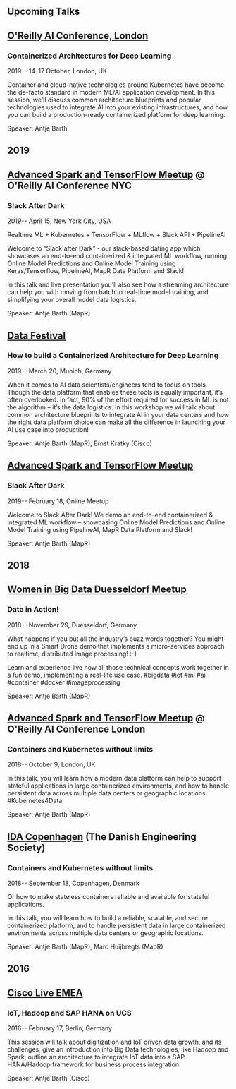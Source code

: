 ## Upcoming Talks ##

## [O'Reilly AI Conference, London](https://conferences.oreilly.com/artificial-intelligence/ai-eu)

### Containerized Architectures for Deep Learning ###

2019-- 14–17 October, London, UK

Container and cloud-native technologies around Kubernetes have become the de-facto standard in modern ML/AI application development. In this session, we’ll discuss common architecture blueprints and popular technologies used to integrate AI into your existing infrastructures, and how you can build a production-ready containerized platform for deep learning.

Speaker: Antje Barth


## 2019 ##

## [Advanced Spark and TensorFlow Meetup](https://www.meetup.com/Advanced-Spark-and-TensorFlow-Meetup/) @ O'Reilly AI Conference NYC

### Slack After Dark ###

2019-- April 15, New York City, USA

Realtime ML + Kubernetes + TensorFlow + MLflow + Slack API + PipelineAI

Welcome to “Slack after Dark” - our slack-based dating app which showcases an end-to-end containerized & integrated ML workflow, running Online Model Predictions and Online Model Training using Keras/Tensorflow, PipelineAI, MapR Data Platform and Slack!

In this talk and live presentation you’ll also see how a streaming architecture can help you with moving from batch to real-time model training, and simplifying your overall model data logistics.

Speaker: Antje Barth (MapR)


## [Data Festival](https://www.datafestival.de/en/) ## 

### How to build a Containerized Architecture for Deep Learning ###

2019-- March 20, Munich, Germany

When it comes to AI data scientists/engineers tend to focus on tools. Though the data platform that enables these tools is equally important, it’s often overlooked. In fact, 90% of the effort required for success in ML is not the algorithm – it’s the data logistics. In this workshop we will talk about common architecture blueprints to integrate AI in your data centers and how the right data platform choice can make all the difference in launching your AI use case into production!

Speaker: Antje Barth (MapR), Ernst Kratky (Cisco)


## [Advanced Spark and TensorFlow Meetup](https://www.meetup.com/Advanced-Spark-and-TensorFlow-Meetup/) ##

### Slack After Dark ###

2019-- February 18, Online Meetup

Welcome to Slack After Dark! We demo an end-to-end containerized & integrated ML workflow – showcasing Online Model Predictions and Online Model Training using PipelineAI, MapR Data Platform and Slack!

Speaker: Antje Barth (MapR)


## 2018 ##

## [Women in Big Data Duesseldorf Meetup](https://www.meetup.com/Women-in-Big-Data-Dusseldorf/)

### Data in Action! ###

2018-- November 29, Duesseldorf, Germany

What happens if you put all the industry’s buzz words together?
You might end up in a Smart Drone demo that implements a micro-services approach to realtime, distributed image processing! :-) 

Learn and experience live how all those technical concepts work together in a fun demo, implementing a real-life use case.
#bigdata #iot #ml #ai #container #docker #imageprocessing

Speaker: Antje Barth (MapR)


## [Advanced Spark and TensorFlow Meetup](https://www.meetup.com/Advanced-Spark-and-TensorFlow-Meetup/) @ O'Reilly AI Conference London

### Containers and Kubernetes without limits ###

2018-- October 9, London, UK 

In this talk, you will learn how a modern data platform can help to support stateful applications in large containerized environments, and how to handle persistent data across multiple data centers or geographic locations. #Kubernetes4Data

Speaker: Antje Barth (MapR)


## [IDA Copenhagen](https://english.ida.dk/) (The Danish Engineering Society) ##

### Containers and Kubernetes without limits ###

2018-- September 18, Copenhagen, Denmark

Or how to make stateless containers reliable and available for stateful applications.

In this talk, you will learn how to build a reliable, scalable, and secure containerized platform, and to handle persistent data in large containerized environments across multiple
data centers or geographic locations.

Speaker: Antje Barth (MapR), Marc Huijbregts (MapR)

## 2016 ##

## [Cisco Live EMEA](https://www.ciscolive.com/) ##

### IoT, Hadoop and SAP HANA on UCS ### 

2016-- February 17, Berlin, Germany

This session will talk about digitization and IoT driven data growth, and its challenges, give an introduction into Big Data technologies, like Hadoop and Spark, outline an architecture to integrate IoT data into a SAP HANA/Hadoop framework for business process integration.

Speaker: Antje Barth (Cisco)
